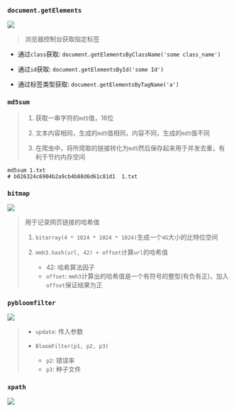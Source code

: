 ### `document.getElements`

![](/home/wangzheng/文档/notes/image/传智爬虫getElement.png)

> 浏览器控制台获取指定标签

- 通过`class`获取: `document.getElementsByClassName('some class_name')`

- 通过`id`获取: `document.getElementsById('some Id')`
- 通过标签类型获取: `document.getElementsByTagName('a')`

### `md5sum`

> 1. 获取一串字符的`md5`值，16位
>
> 2. 文本内容相同，生成的`md5`值相同，内容不同，生成的`md5`值不同
> 3. 在爬虫中，将所爬取的链接转化为`md5`然后保存起来用于并发去重，有利于节约内存空间

```shell
md5sum 1.txt
# b026324c6904b2a9cb4b88d6d61c81d1  1.txt
```

### `bitmap`

![](/home/wangzheng/文档/notes/image/传智爬虫-BITMAP方式.png)

> 用于记录网页链接的哈希值
>
> 1. `bitarray(4 * 1024 * 1024 * 1024)`生成一个`4G`大小的比特位空间
>
> 2. `mmh3.hash(url, 42) + offset`计算`url`的哈希值
>    - 42: 哈希算法因子
>    - `offset`: `mmh3`计算出的哈希值是一个有符号的整型(有负有正)，加入`offset`保证结果为正

### `pybloomfilter`

![](/home/wangzheng/文档/notes/image/传智爬虫-pybloomfilter.png)

> - `update`: 传入参数
>
> - `BloomFilter(p1, p2, p3)`
>   - `p2`: 错误率
>   - `p3`: 种子文件

### `xpath`

![](/home/wangzheng/文档/notes/image/xpath基本语法.png)

